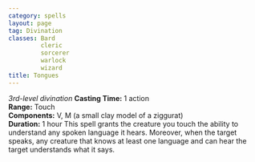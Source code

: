 ```yaml
---
category: spells
layout: page
tag: Divination
classes: Bard
         cleric
         sorcerer
         warlock
         wizard
title: Tongues 
---
```

_3rd-level divination_ 
**Casting Time:** 1 action    
**Range:** Touch    
**Components:** V, M (a small clay model of a ziggurat)    
**Duration:** 1 hour 
This spell grants the creature you touch the ability to understand any spoken language it hears. Moreover, when the target speaks, any creature that knows at least one language and can hear the target understands what it says. 